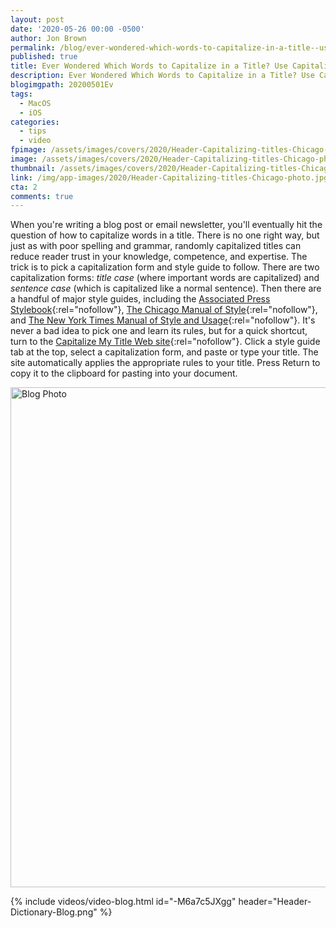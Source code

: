 ```yaml
---
layout: post
date: '2020-05-26 00:00 -0500'
author: Jon Brown
permalink: /blog/ever-wondered-which-words-to-capitalize-in-a-title--use-capitalize-my-title-/
published: true
title: Ever Wondered Which Words to Capitalize in a Title? Use Capitalize My Title
description: Ever Wondered Which Words to Capitalize in a Title? Use Capitalize My Title
blogimgpath: 20200501Ev
tags:
  - MacOS
  - iOS
categories:
  - tips
  - video
fpimage: /assets/images/covers/2020/Header-Capitalizing-titles-Chicago-photo-fp.jpg
image: /assets/images/covers/2020/Header-Capitalizing-titles-Chicago-photo.jpg
thumbnail: /assets/images/covers/2020/Header-Capitalizing-titles-Chicago-photo.jpg
link: /img/app-images/2020/Header-Capitalizing-titles-Chicago-photo.jpg
cta: 2
comments: true
---
```

When you're writing a blog post or email newsletter, you'll eventually
hit the question of how to capitalize words in a title. There is no one
right way, but just as with poor spelling and grammar, randomly
capitalized titles can reduce reader trust in your knowledge,
competence, and expertise. The trick is to pick a capitalization form
and style guide to follow. There are two capitalization forms: *title
case* (where important words are capitalized) and *sentence case* (which
is capitalized like a normal sentence). Then there are a handful of
major style guides, including the [Associated Press
Stylebook](https://www.apstylebook.com/){:rel="nofollow"}, [The Chicago Manual of
Style](https://www.chicagomanualofstyle.org/home.html){:rel="nofollow"}, and [The
New York Times Manual of Style and
Usage](https://www.amazon.com/York-Times-Manual-Style-Usage/dp/081296389X){:rel="nofollow"}.
It's never a bad idea to pick one and learn its rules, but for a quick
shortcut, turn to the [Capitalize My Title Web
site](https://capitalizemytitle.com/){:rel="nofollow"}. Click a style guide tab at
the top, select a capitalization form, and paste or type your title. The
site automatically applies the appropriate rules to your title. Press
Return to copy it to the clipboard for pasting into your document.

<img alt="Blog Photo" src="{{ site.site_cdn }}/assets/images/blog/2020/20200501Ev/Capitalize-My-Title.png" class="img-fluid rounded m-2" width="800" />

{% include videos/video-blog.html id="-M6a7c5JXgg" header="Header-Dictionary-Blog.png" %}